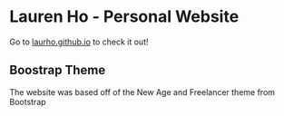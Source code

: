 # Lauren Ho - Personal Website
Go to [laurho.github.io](https://laurho.github.io/) to check it out!
## Boostrap Theme 
The website was based off of the New Age and Freelancer theme from Bootstrap
